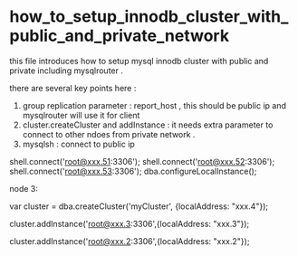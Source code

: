# how_to_setup_innodb_cluster_with_public_and_private_network
this file introduces how to setup mysql innodb cluster with public and private including mysqlrouter . 

there are several key points here :

1. group replication parameter :   report_host  , this should be public ip and  mysqlrouter will use it for client 
2. cluster.createCluster and addInstance :   it needs extra parameter to connect to other ndoes from private network . 
3. mysqlsh : connect to public ip 


shell.connect('root@xxx.51:3306');
shell.connect('root@xxx.52:3306');
shell.connect('root@xxx.53:3306');
dba.configureLocalInstance();

node 3:

var cluster = dba.createCluster('myCluster', {localAddress: "xxx.4"});
 
cluster.addInstance('root@xxx.3:3306',{localAddress: "xxx.3"});
 
cluster.addInstance('root@xxx.2:3306',{localAddress: "xxx.2"});
